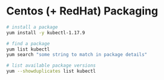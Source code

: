 # Centos (+ RedHat) Packaging

```bash
# install a package
yum install -y kubectl-1.17.9

# find a package
yum list kubectl
yum search "some string to match in package details"

# list available package versions
yum --showduplicates list kubectl

```
